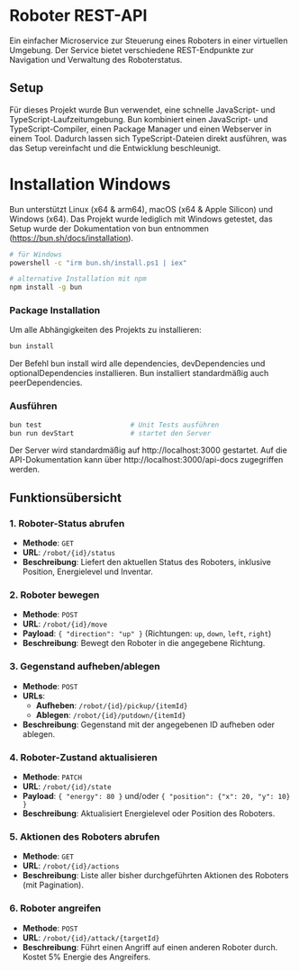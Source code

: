 # Roboter REST-API

Ein einfacher Microservice zur Steuerung eines Roboters in einer virtuellen Umgebung. Der Service bietet verschiedene REST-Endpunkte zur Navigation und Verwaltung des Roboterstatus.

## Setup

Für dieses Projekt wurde Bun verwendet, eine schnelle JavaScript- und TypeScript-Laufzeitumgebung. Bun kombiniert einen JavaScript- und TypeScript-Compiler, einen Package Manager und einen Webserver in einem Tool. Dadurch lassen sich TypeScript-Dateien direkt ausführen, was das Setup vereinfacht und die Entwicklung beschleunigt. 

# Installation Windows

Bun unterstützt Linux (x64 & arm64), macOS (x64 & Apple Silicon) und Windows (x64).
Das Projekt wurde lediglich mit Windows getestet, das Setup wurde der Dokumentation von bun entnommen (https://bun.sh/docs/installation).

```sh
# für Windows
powershell -c "irm bun.sh/install.ps1 | iex"

# alternative Installation mit npm
npm install -g bun
```

### Package Installation

Um alle Abhängigkeiten des Projekts zu installieren:

```sh
bun install
```

Der Befehl bun install wird alle dependencies, devDependencies und optionalDependencies installieren. Bun installiert standardmäßig auch peerDependencies.

### Ausführen
```bash
bun test                      # Unit Tests ausführen
bun run devStart              # startet den Server
```

Der Server wird standardmäßig auf http://localhost:3000 gestartet.
Auf die API-Dokumentation kann über http://localhost:3000/api-docs zugegriffen werden.

## Funktionsübersicht

### 1. Roboter-Status abrufen
- **Methode**: `GET`
- **URL**: `/robot/{id}/status`
- **Beschreibung**: Liefert den aktuellen Status des Roboters, inklusive Position, Energielevel und Inventar.

### 2. Roboter bewegen
- **Methode**: `POST`
- **URL**: `/robot/{id}/move`
- **Payload**: `{ "direction": "up" }` (Richtungen: `up`, `down`, `left`, `right`)
- **Beschreibung**: Bewegt den Roboter in die angegebene Richtung.

### 3. Gegenstand aufheben/ablegen
- **Methode**: `POST`
- **URLs**:
    - **Aufheben**: `/robot/{id}/pickup/{itemId}`
    - **Ablegen**: `/robot/{id}/putdown/{itemId}`
- **Beschreibung**: Gegenstand mit der angegebenen ID aufheben oder ablegen.

### 4. Roboter-Zustand aktualisieren
- **Methode**: `PATCH`
- **URL**: `/robot/{id}/state`
- **Payload**: `{ "energy": 80 }` und/oder `{ "position": {"x": 20, "y": 10} }`
- **Beschreibung**: Aktualisiert Energielevel oder Position des Roboters.

### 5. Aktionen des Roboters abrufen
- **Methode**: `GET`
- **URL**: `/robot/{id}/actions`
- **Beschreibung**: Liste aller bisher durchgeführten Aktionen des Roboters (mit Pagination).

### 6. Roboter angreifen
- **Methode**: `POST`
- **URL**: `/robot/{id}/attack/{targetId}`
- **Beschreibung**: Führt einen Angriff auf einen anderen Roboter durch. Kostet 5% Energie des Angreifers.

